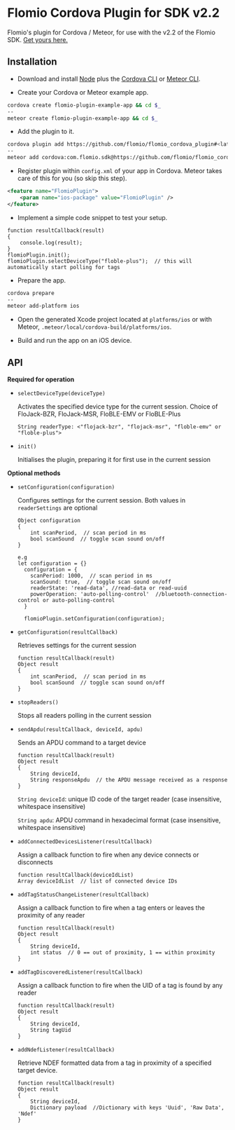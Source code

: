 # Flomio Cordova Plugin for SDK v2.2

Flomio's plugin for Cordova / Meteor, for use with the v2.2 of the Flomio SDK. [Get yours here.](http://flomio.com/shop/apps/flomio-sdk-basic-turnkey-oem-support/)

## Installation

- Download and install [Node](http://nodejs.org/) plus the [Cordova CLI](http://cordova.apache.org/docs/en/4.0.0/guide_cli_index.md.html) or [Meteor CLI](https://www.meteor.com/install).

- Create your Cordova or Meteor example app.

```bash
cordova create flomio-plugin-example-app && cd $_
--
meteor create flomio-plugin-example-app && cd $_
```

- Add the plugin to it.

```bash
cordova plugin add https://github.com/flomio/flomio_cordova_plugin#<latest-commit-code>
--
meteor add cordova:com.flomio.sdk@https://github.com/flomio/flomio_cordova_plugin/tarball/<latest-commit-code>
```

- Register plugin within `config.xml` of your app in Cordova. Meteor takes care of this for you (so skip this step).

```xml
<feature name="FlomioPlugin">
    <param name="ios-package" value="FlomioPlugin" />
</feature>
```

- Implement a simple code snippet to test your setup.

```
function resultCallback(result)
{
	console.log(result);
}
flomioPlugin.init();
flomioPlugin.selectDeviceType("floble-plus");  // this will automatically start polling for tags
```

- Prepare the app.

```bash
cordova prepare
--
meteor add-platform ios
```

- Open the generated Xcode project located at `platforms/ios` or with Meteor, `.meteor/local/cordova-build/platforms/ios`.

- Build and run the app on an iOS device.

## API

**Required for operation**

* `selectDeviceType(deviceType)`

	Activates the specified device type for the current session. Choice of FloJack-BZR, FloJack-MSR, FloBLE-EMV or FloBLE-Plus
	
	`String readerType: <"flojack-bzr", "flojack-msr", "floble-emv" or "floble-plus">`

* `init()`

	Initialises the plugin, preparing it for first use in the current session
	
	
**Optional methods**

* `setConfiguration(configuration)`

	Configures settings for the current session. Both values in `readerSettings` are optional
	
	```
	Object configuration
	{
		int scanPeriod,  // scan period in ms
		bool scanSound  // toggle scan sound on/off
	}

	e.g 
	let configuration = {}
      configuration = {
        scanPeriod: 1000,  // scan period in ms
        scanSound: true,  // toggle scan sound on/off
        readerState: 'read-data', //read-data or read-uuid
        powerOperation: 'auto-polling-control'  //bluetooth-connection-control or auto-polling-control
      }

      flomioPlugin.setConfiguration(configuration);
	```
	
* `getConfiguration(resultCallback)`

	Retrieves settings for the current session
	
	```
	function resultCallback(result)
	Object result
	{
		int scanPeriod,  // scan period in ms
		bool scanSound  // toggle scan sound on/off
	}
	```

* `stopReaders()`

	Stops all readers polling in the current session

* `sendApdu(resultCallback, deviceId, apdu)`

	Sends an APDU command to a target device

	```
	function resultCallback(result)
	Object result
	{
		String deviceId,
		String responseApdu  // the APDU message received as a response
	}
	```
	`String deviceId`: unique ID code of the target reader (case insensitive, whitespace insensitive)

	`String apdu`: APDU command in hexadecimal format (case insensitive, whitespace insensitive)

* `addConnectedDevicesListener(resultCallback)`

	Assign a callback function to fire when any device connects or disconnects
	
	```
	function resultCallback(deviceIdList)
	Array deviceIdList  // list of connected device IDs
	```
		
* `addTagStatusChangeListener(resultCallback)`

	Assign a callback function to fire when a tag enters or leaves the proximity of any reader
	
	```
	function resultCallback(result)
	Object result
	{
		String deviceId,
		int status  // 0 == out of proximity, 1 == within proximity
	}
	```

* `addTagDiscoveredListener(resultCallback)`

	Assign a callback function to fire when the UID of a tag is found by any reader
	
	```
	function resultCallback(result)
	Object result
	{
		String deviceId,
		String tagUid
	}
	```

* `addNdefListener(resultCallback)`

	Retrieve NDEF formatted data from a tag in proximity of a specified target device.
	```
	function resultCallback(result)
	Object result
	{
		String deviceId,
		Dictionary payload  //Dictionary with keys 'Uuid', 'Raw Data', 'Ndef'
	}
	```
